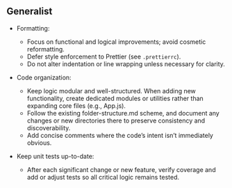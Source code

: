 ## Generalist

- Formatting:
  - Focus on functional and logical improvements; avoid cosmetic reformatting.
  - Defer style enforcement to Prettier (see `.prettierrc`).
  - Do not alter indentation or line wrapping unless necessary for clarity.

- Code organization:
  - Keep logic modular and well-structured. When adding new functionality, create dedicated modules or utilities rather than expanding core files (e.g., App.js).
  - Follow the existing folder-structure.md scheme, and document any changes or new directories there to preserve consistency and discoverability.
  - Add concise comments where the code’s intent isn’t immediately obvious.

- Keep unit tests up-to-date:
  - After each significant change or new feature, verify coverage and add or adjust tests so all critical logic remains tested.
